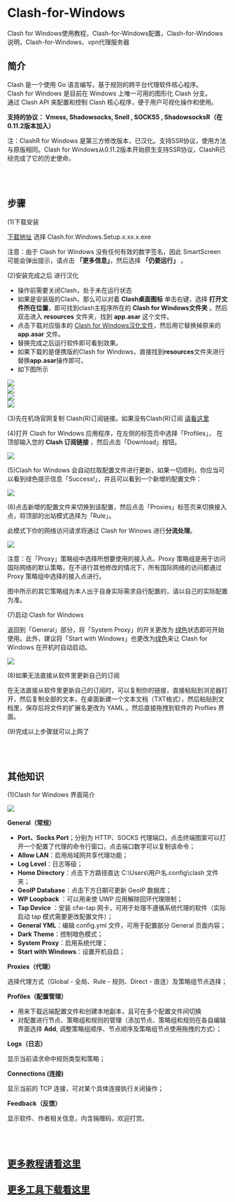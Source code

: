 # Clash-for-Windows                 
Clash for Windows使用教程，Clash-for-Windows配置，Clash-for-Windows说明，Clash-for-Windows、vpn代理服务器   


简介
----

Clash 是一个使用 Go 语言编写，基于规则的跨平台代理软件核心程序。  
Clash for Windows 是目前在 Windows 上唯一可用的图形化 Clash 分支。  
通过 Clash API 来配置和控制 Clash 核心程序，便于用户可视化操作和使用。  

**支持的协议： Vmess, Shadowsocks, Snell , SOCKS5 , ShadowsocksR（在0.11.2版本加入）**  


注：ClashR for Windows 是第三方修改版本，已汉化。支持SSR协议，使用方法与原版相同。Clash for Windows从0.11.2版本开始原生支持SSR协议，ClashR已经完成了它的历史使命。   


<br/>
<br/> 


步骤
---


(1)下载安装  

[下载地址](https://archive.org/download/clash_for_windows_pkg)   选择 Clash.for.Windows.Setup.x.xx.x.exe  

注意：由于 Clash for Windows 没有任何有效的数字签名，因此 SmartScreen 可能会弹出提示，请点击 **「更多信息」**，然后选择 **「仍要运行」** 。 


(2)安装完成之后 进行汉化

- 操作前需要关闭Clash，处于未在运行状态  
- 如果是安装版的Clash，那么可以对着 **Clash桌面图标** 单击右键，选择 **打开文件所在位置**，即可找到clash主程序所在的 **Clash for Windows文件夹** 。然后双击进入 **resources** 文件夹，找到  **app.asar** 这个文件。  
- 点击下载对应版本的 [Clash for Windows汉化文件](https://github.com/Z-Siqi/Clash-for-Windows_Chinese/releases?page=1)，然后用它替换掉原来的 **app.asar** 文件。  
- 替换完成之后运行软件即可看到效果。  
- 如果下载的是便携版的Clash for Windows，直接找到**resources**文件夹进行替换**app.asar**操作即可。  
- 如下图所示  

![](https://i.postimg.cc/7LtLhLLP/1.png)  
![](https://i.postimg.cc/B68nKG8T/2.png)  
![](https://i.postimg.cc/G2ZhPSYZ/3.png)  
![](https://i.postimg.cc/NjgGxX9f/4.png)


(3)先在机场官网复制 Clash(R)订阅链接。如果没有Clash(R)订阅 [请看这里](https://github.com/githubvpn007/v2rayNvpn#%E8%8A%82%E7%82%B9%E5%88%86%E4%BA%AB)  


(4)打开 Clash for Windows 应用程序，在左侧的标签页中选择「Profiles」， 在顶部输入您的 **Clash 订阅链接** ，然后点击「Download」按钮。  

![](https://i.postimg.cc/RhKCgQLq/5.png)

(5)Clash for Windows 会自动拉取配置文件进行更新，如果一切顺利，你应当可以看到绿色提示信息「Success!」，并且可以看到一个新增的配置文件：

![](https://i.postimg.cc/FsbscpKB/6.png)  


(6)点击新增的配置文件来切换到该配置，然后点击「Proxies」标签页来切换接入点，将顶部的出站模式选择为「Rule」。 

此模式下你的网络访问请求将通过 Clash for Winows 进行**分流处理**。

![](https://i.postimg.cc/ncfhCgnm/7.png)  


注意：在「Proxy」策略组中选择所想要使用的接入点。Proxy 策略组是用于访问国际网络的默认策略，在不进行其他修改的情况下，所有国际网络的访问都通过 Proxy 策略组中选择的接入点进行。

图中所示的其它策略组为本人出于自身实际需求自行配置的，请以自己的实际配置为准。  



(7)启动 Clash for Windows  

返回到「General」部分，将「System Proxy」的开关更改为 [绿色](#1)状态即可开始使用。此外，建议将「Start with Windows」也更改为[绿色](#1)来让 Clash for Windows 在开机时自动启动。

![](https://i.postimg.cc/XNCvN463/8.png)  


(8)如果无法直接从软件里更新自己的订阅  

在无法直接从软件里更新自己的订阅时，可以复制你的链接，直接粘贴到浏览器打开，然后复制全部的文本，在桌面新建一个文本文档（TXT格式），然后粘贴到文档里，保存后将文件的扩展名更改为 YAML 。然后直接拖拽到软件的 Proflies 界面。  



(9)完成以上步骤就可以上网了

<br/>
<br/>


其他知识
----

(1)Clash for Windows 界面简介  

![](https://i.postimg.cc/rwQVZpxG/9.png) 

**General（常规）**  

- **Port、Socks Port**；分别为 HTTP、SOCKS 代理端口，点击终端图案可以打开一个配置了代理的命令行窗口，点击端口数字可以复制该命令；  
- **Allow LAN**：启用局域网共享代理功能；  
- **Log Level**：日志等级；  
- **Home Directory**：点击下方路径直达 C:\Users\用户名\.config\clash 文件夹；  
- **GeoIP Database**：点击下方日期可更新 GeoIP 数据库；  
- **WP Loopback** ：可以用来使 UWP 应用解除回环代理限制；  
- **Tap Device** ：安装 cfw-tap 网卡，可用于处理不遵循系统代理的软件（实际启动 tap 模式需要更改配置文件）；  
- **General YML**：编辑 config.yml 文件，可用于配置部分 General 页面内容；  
- **Dark Theme**：控制暗色模式；  
- **System Proxy**：启用系统代理；  
- **Start with Windows**：设置开机自启；  



**Proxies（代理）**  

选择代理方式（Global - 全局、Rule - 规则、Direct - 直连）及策略组节点选择；  


**Profiles（配置管理）**  

- 用来下载远端配置文件和创建本地副本，且可在多个配置文件间切换  
- 对配置进行节点、策略组和规则的管理（添加节点、策略组和规则在各自编辑界面选择 **Add**, 调整策略组顺序、节点顺序及策略组节点使用拖拽的方式）；  



**Logs（日志）**  

显示当前请求命中规则类型和策略；  



**Connections (连接)**  

显示当前的 TCP 连接，可对某个具体连接执行关闭操作；  


**Feedback（反馈）**  

显示软件、作者相关信息，内含捐赠码，欢迎打赏。





<br/>
<br/> 

## [更多教程请看这里](https://github.com/githubvpn007/v2rayNvpn#%E4%BD%BF%E7%94%A8%E6%95%99%E7%A8%8B)
## [更多工具下载看这里](https://github.com/githubvpn007/ProxyTool)



